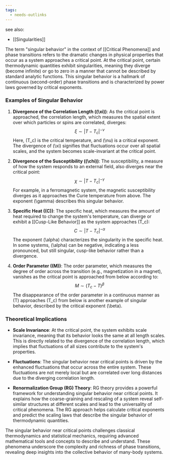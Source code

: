 ```yaml
---
tags:
  - needs-outlinks
---
```



see also:
- [[Singularities]]

The term "singular behavior" in the context of [[Critical Phenomena]] and phase transitions refers to the dramatic changes in physical properties that occur as a system approaches a critical point. At the critical point, certain thermodynamic quantities exhibit singularities, meaning they diverge (become infinite) or go to zero in a manner that cannot be described by standard analytic functions. This singular behavior is a hallmark of continuous (second-order) phase transitions and is characterized by power laws governed by critical exponents.

### Examples of Singular Behavior

1. **Divergence of the Correlation Length (\(\xi\))**: As the critical point is approached, the correlation length, which measures the spatial extent over which particles or spins are correlated, diverges:
   $$ \xi \sim |T - T_c|^{-\nu} $$
   Here, \(T_c\) is the critical temperature, and \(\nu\) is a critical exponent. The divergence of \(\xi\) signifies that fluctuations occur over all spatial scales, and the system becomes scale-invariant at the critical point.

2. **Divergence of the Susceptibility (\(\chi\))**: The susceptibility, a measure of how the system responds to an external field, also diverges near the critical point:
   $$ \chi \sim |T - T_c|^{-\gamma} $$
   For example, in a ferromagnetic system, the magnetic susceptibility diverges as it approaches the Curie temperature from above. The exponent \(\gamma\) describes this singular behavior.

3. **Specific Heat (\(C\))**: The specific heat, which measures the amount of heat required to change the system's temperature, can diverge or exhibit a [[Cusp-Like Behavior]] as the system approaches \(T_c\):
   $$ C \sim |T - T_c|^{-\alpha} $$
   The exponent \(\alpha\) characterizes the singularity in the specific heat. In some systems, \(\alpha\) can be negative, indicating a less pronounced, but still singular, cusp-like behavior rather than a divergence.

4. **Order Parameter (\(M\))**: The order parameter, which measures the degree of order across the transition (e.g., magnetization in a magnet), vanishes as the critical point is approached from below according to:
   $$ M \sim (T_c - T)^{\beta} $$
   The disappearance of the order parameter in a continuous manner as \(T\) approaches \(T_c\) from below is another example of singular behavior, described by the critical exponent \(\beta\).

### Theoretical Implications

- **Scale Invariance**: At the critical point, the system exhibits scale invariance, meaning that its behavior looks the same at all length scales. This is directly related to the divergence of the correlation length, which implies that fluctuations of all sizes contribute to the system's properties.
  
- **Fluctuations**: The singular behavior near critical points is driven by the enhanced fluctuations that occur across the entire system. These fluctuations are not merely local but are correlated over long distances due to the diverging correlation length.

- **Renormalization Group (RG) Theory**: RG theory provides a powerful framework for understanding singular behavior near critical points. It explains how the coarse-graining and rescaling of a system reveal self-similar structures at different scales and lead to the universality of critical phenomena. The RG approach helps calculate critical exponents and predict the scaling laws that describe the singular behavior of thermodynamic quantities.

The singular behavior near critical points challenges classical thermodynamics and statistical mechanics, requiring advanced mathematical tools and concepts to describe and understand. These phenomena underscore the complexity and richness of phase transitions, revealing deep insights into the collective behavior of many-body systems.
